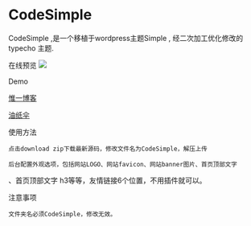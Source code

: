 # CodeSimple
CodeSimple ,是一个移植于wordpress主题Simple , 经二次加工优化修改的 typecho 主题.

在线预览
<img src="https://raw.githubusercontent.com/Hegreen/CodeSimple/master/screenshot.png" />


Demo

<a href="//www.v1a.cn" target="_blank">惟一博客</a> 

<a href="//www.a696.com" target="_blank">油纸伞</a> 


使用方法

	点击download zip下载最新源码，修改文件名为CodeSimple，解压上传

	后台配置外观选项，包括网站LOGO、网站favicon、网站banner图片、首页顶部文字

、首页顶部文字 h3等等，友情链接6个位置，不用插件就可以。

 注意事项

	文件夹名必须CodeSimple，修改无效。
